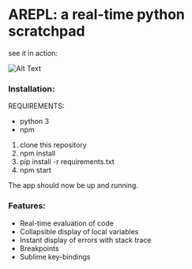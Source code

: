 # AREPL: a real-time python scratchpad

see it in action:

![Alt Text](https://puu.sh/x1a1U/1fdfd3899c.gif)

### Installation:

REQUIREMENTS:
* python 3
* npm

1. clone this repository
2. npm install
3. pip install -r requirements.txt
4. npm start

The app should now be up and running.

### Features:
* Real-time evaluation of code
* Collapsible display of local variables
* Instant display of errors with stack trace
* Breakpoints
* Sublime key-bindings
